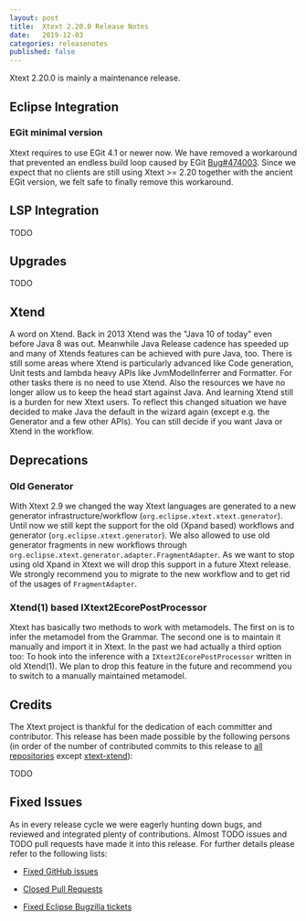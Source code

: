 ```yaml
---
layout: post
title:  Xtext 2.20.0 Release Notes
date:   2019-12-03
categories: releasenotes
published: false
---
```


Xtext 2.20.0 is mainly a maintenance release.

## Eclipse Integration

### EGit minimal version

Xtext requires to use EGit 4.1 or newer now. We have removed a workaround that prevented an endless build loop caused by EGit [Bug#474003](https://bugs.eclipse.org/bugs/show_bug.cgi?id=474003). Since we expect that no clients are still using Xtext >= 2.20 together with the ancient EGit version, we felt safe to finally remove this workaround.

## LSP Integration

TODO

## Upgrades

TODO

## Xtend

A word on Xtend. Back in 2013 Xtend was the "Java 10 of today" even before Java 8 was out. Meanwhile Java Release cadence has speeded up and many of Xtends features can be achieved with pure Java, too. There is still some areas where Xtend is particularly advanced like Code generation, Unit tests and lambda heavy APIs like JvmModelInferrer and Formatter. For other tasks there is no need to use Xtend. Also the resources we have no longer allow us to keep the head start against Java. And learning Xtend still is a burden for new Xtext users. To reflect this changed situation we have decided to make Java the default in the wizard again (except e.g. the Generator and a few other APIs). You can still decide if you want Java or Xtend in the workflow.

## Deprecations

### Old Generator

With Xtext 2.9 we changed the way Xtext languages are generated to a new generator infrastructure/workflow (`org.eclipse.xtext.xtext.generator`). Until now we still kept the support for the old (Xpand based) workflows and generator (`org.eclipse.xtext.generator`). We also allowed to use old generator fragments in new workflows through `org.eclipse.xtext.generator.adapter.FragmentAdapter`. As we want to stop using old Xpand in Xtext we will drop this support in a future Xtext release. We strongly recommend you to migrate to the new workflow and to get rid of the usages of `FragmentAdapter`.

### Xtend(1) based IXtext2EcorePostProcessor

Xtext has basically two methods to work with metamodels. The first on is to infer the metamodel from the Grammar. The second one is to maintain it manually and import it in Xtext. In the past we had actually a third option too: To hook into the inference with a `IXtext2EcorePostProcessor` written in old Xtend(1). We plan to drop this feature in the future and recommend you to switch to a manually maintained metamodel.

## Credits

The Xtext project is thankful for the dedication of each committer and contributor. This release has been made possible by the following persons (in order of the number of contributed commits to this release to [all repositories](https://github.com/eclipse/xtext#repositories) except [xtext-xtend](https://github.com/eclipse/xtext-xtend)):

TODO

## Fixed Issues

As in every release cycle we were eagerly hunting down bugs, and reviewed and integrated plenty of contributions. Almost TODO issues and TODO pull requests have made it into this release. For further details please refer to the following lists:

* [Fixed GitHub issues](https://github.com/search?utf8=%E2%9C%93&q=is%3Aissue+milestone%3ARelease_2.20+is%3Aclosed+repo%3Aeclipse%2Fxtext+repo%3Aeclipse%2Fxtext-core+repo%3Aeclipse%2Fxtext-lib+repo%3Aeclipse%2Fxtext-extras+repo%3Aeclipse%2Fxtext-eclipse+repo%3Aeclipse%2Fxtext-idea+repo%3Aeclipse%2Fxtext-web+repo%3Aeclipse%2Fxtext-maven+repo%3Aeclipse%2Fxtext-xtend&type=Issues&ref=searchresults)

* [Closed Pull Requests](https://github.com/search?utf8=%E2%9C%93&q=is%3Apr+milestone%3ARelease_2.20+is%3Aclosed+repo%3Aeclipse%2Fxtext+repo%3Aeclipse%2Fxtext-core+repo%3Aeclipse%2Fxtext-lib+repo%3Aeclipse%2Fxtext-extras+repo%3Aeclipse%2Fxtext-eclipse+repo%3Aeclipse%2Fxtext-idea+repo%3Aeclipse%2Fxtext-web+repo%3Aeclipse%2Fxtext-maven+repo%3Aeclipse%2Fxtext-xtend&type=Issues&ref=searchresults)

* [Fixed Eclipse Bugzilla tickets](https://bugs.eclipse.org/bugs/buglist.cgi?bug_status=RESOLVED&bug_status=VERIFIED&bug_status=CLOSED&classification=Modeling&classification=Tools&columnlist=product%2Ccomponent%2Cassigned_to%2Cbug_status%2Cresolution%2Cshort_desc%2Cchangeddate%2Ckeywords&f0=OP&f1=OP&f3=CP&f4=CP&known_name=Xtext%202.20&list_id=16618269&product=TMF&product=Xtend&query_based_on=Xtext%202.20&query_format=advanced&status_whiteboard=v2.20&status_whiteboard_type=allwordssubstr)
